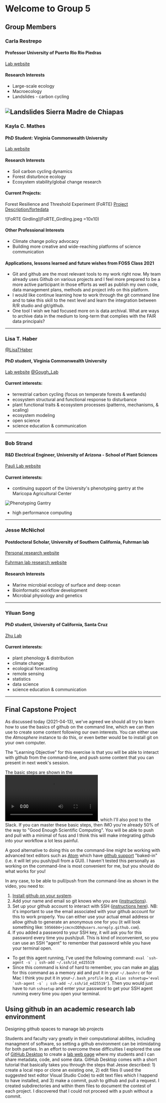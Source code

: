 # Welcome to Group 5

## Group Members

### Carla Restrepo

#### Professor University of Puerto Rio Rio Piedras
[Lab website](http://tlselab.uprrp.edu/)

#### Research Interests
 - Large-scale ecology
 - Macroecology
 - Landslides - carbon cycling

![Landslides Sierra Madre de Chiapas](SierraElTriunfo.jpg)
---
### Kayla C. Mathes 

#### PhD Student: Virginia Commonwealth University 
[Lab website](http://www.people.vcu.edu/~cmgough/)


#### Research Interests 
  - Soil carbon cycling dynamics
  - Forest disturbnce ecology
  - Ecosystem stability/global change research 
 
  
#### Current Projects: 
Forest Resilience and Threshold Experiment (FoRTE)
[Project Description/fortedata](https://fortexperiment.github.io/fortedata/)

  
![FoRTE Girdling](FoRTE_Girdling.jpeg =10x10)

#### Other Professional Interests

- Climate change policy advocacy 
- Building more creative and wide-reaching platforms of science communication 

#### Applications, lessons learned and future wishes from FOSS Class 2021
- Git and github are the most relevant tools to my work right now. My team already uses Github on various projects and I feel more prepared to be a more active participant in those efforts as well as publish my own code, data management plans, methods and project info on this platform. 
- I would like continue learning how to work through the git command line and to take this skill to the next level and learn the integration between R/R studio and git/github. 
- One tool I wish we had focused more on is data archival. What are ways to archive data in the medium to long-term that complies with the FAIR data principals? 

---
### Lisa T. Haber
[@LisaTHaber](https://twitter.com/LisaTHaber/)

#### PhD student, Virginia Commonwealth University
[Lab website](http://www.people.vcu.edu/~cmgough/)
[@Gough_Lab](https://twitter.com/gough_lab)
 
#### Current interests:
- terrestrial carbon cycling (focus on temperate forests & wetlands)
- ecosystem structural and functional response to disturbance
- plant functional traits & ecosystem processes (patterns, mechanisms, & scaling)
- ecosystem modeling
- open science
- science education & communication
---
### Bob Strand

#### R&D Electrical Engineer, University of Arizona - School of Plant Sciences
[Pauli Lab website](https://thepaulilab.com/)
 
#### Current interests:
- continuing support of the University's phenotyping gantry at the Maricopa Agricultural Center

![Phenotyping Gantry](Gantry.png)

- high performance computing
---

### Jesse McNichol 

#### Postdoctoral Scholar, University of Southern California, Fuhrman lab

[Personal research website](http://jcmcnch.github.io/)

[Fuhrman lab research website](http://fuhrman-lab.github.io/)

#### Research Interests
 - Marine microbial ecology of surface and deep ocean
 - Bioinformatic workflow development
 - Microbial physiology and genetics

---
### Yiluan Song

#### PhD student, University of California, Santa Cruz
[Zhu Lab](https://zhulab.ucsc.edu/)
 
#### Current interests:
- plant phenology & distribution
- climate change
- ecological forecasting
- remote sensing
- statistics
- data science
- science education & communication

---
## Final Capstone Project

As discussed today (2021-04-13), we've agreed we should all try to learn how to use the basics of github on the command line, which we can then use to create some content following our own interests. You can either use the *Atmosphere* instance to do this, or even better would be to install git on your own computer. 

The "Learning Objective" for this exercise is that you will be able to interact with github from the command-line, and push some content that you can present in next week's session. 

The basic steps are shown in the ![Git Basics Video](git-video/git-basics.mp4), which I'll also post to the Slack. If you can master these basic steps, then IMO you're already 50% of the way to "Good Enough Scientific Computing". You will be able to push and pull with a minimal of fuss and I think this will make integrating github into your workflow a lot less painful.

A good alternative to doing this on the command-line might be working with advanced text editors such as [Atom](https://atom.io/) which have [github support](https://github.atom.io/) "baked-in" (i.e. it will let you push/pull from a GUI). I haven't tested this personally as working on the command-line is most convenient for me, but you should do what works for you! 

In any case, to be able to pull/push from the command-line as shown in the video, you need to:

1. [Install github on your system](https://github.com/git-guides/install-git).
2. Add your name and email so git knows who you are ([instructions](https://git-scm.com/book/en/v2/Getting-Started-First-Time-Git-Setup)).
3. Set up your github account to interact with SSH ([instructions here](https://docs.github.com/en/github/authenticating-to-github/connecting-to-github-with-ssh)). NB: it's important to use the email associated with your github account for this to work properly. You can either use your actual email address or allow github to generate an anonymous one for you (it will look something like: `5956604+jcmcncDDh@users.noreply.github.com`).
4. If you added a password to your SSH key, it will ask you for this password every time you push/pull. This is kind of inconvenient, so you can use an SSH "agent" to remember that password while you have your terminal open. 
- To get this agent running, I've used the following command: ```eval `ssh-agent -s` ; ssh-add ~/.ssh/id_ed25519``` 
- Since this command is kind of hard to remember, you can make an [alias](https://www.shell-tips.com/bash/alias/) for this command as a memory aid and put it in your `~/.bashrc` or for Mac I think you put it in your`~/.bash_profile` (e.g. ```alias sshsetup='eval `ssh-agent -s` ; ssh-add ~/.ssh/id_ed25519'```). Then you would just have to run `sshsetup` and enter your password to get your SSH agent running every time you open your terminal.

## Using github in an academic research lab environment

Designing github spaces to manage lab projects

Students and faculty vary greatly in their computational abilites, including managment of software, so setting a github environment can be intimidating for both parties. In an effort to overcome these difficulties I explored the use of [GitHub Desktop](https://desktop.github.com/) to create a [lab web page](https://github.com/crestre/TLSEcology-Lab) where my students and I can share metadata, code, and some data.  GitHub Desktop comes with a short tutorial that basically takes you through the steps that Jesse described: 1) create a local repo or clone an existing one, 2) edit files (I used the suggested text editor Visual Studio Code) to edit text files which I happend to have installed, and 3) make a commit, push to github and pull a request. I created subdirectories and within them files to document the contest of each project. I discovered that I could not proceed with a push without a commit.

